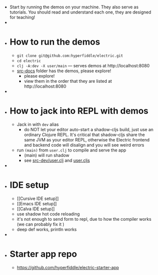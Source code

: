- Start by running the demos on your machine. They also serve as tutorials. You should read and understand each one, they are designed for teaching!
-
- # How to run the demos
	- `git clone git@github.com:hyperfiddle/electric.git`
	- `cd electric`
	- `clj -A:dev -X user/main` — serves demos at http://localhost:8080
	- [src-docs](https://github.com/hyperfiddle/electric/tree/master/src-docs) folder has the demos, please explore!
		- please explore!
		- view them in the order that they are listed at http://localhost:8080
-
- # How to jack into REPL with demos
	- Jack in with `dev` alias
		- do NOT let your editor auto-start a shadow-cljs build, just use an ordinary Clojure REPL. It's critical that shadow-cljs share the same JVM as your editor REPL, otherwise the Electric frontend and backend code will disalign and you will see weird errors
	- run `(main)` from `user.clj` to compile and serve the app
		- (main) will run shadow
		- see [src-dev/user.clj](https://github.com/hyperfiddle/electric/blob/master/src-dev/user.clj) and [user.cljs](https://github.com/hyperfiddle/electric/blob/master/src-dev/user.cljs)
-
- # IDE setup
	- [[Cursive IDE setup]]
	- [[Emacs IDE setup]]
	- [[Calva IDE setup]]
	- use shadow hot code reloading
	- it's not enough to send form to repl, due to how the compiler works (we can probably fix it )
	- deep def works, println works
-
- # Starter app repo
	- https://github.com/hyperfiddle/electric-starter-app